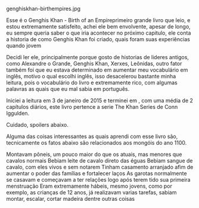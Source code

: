 genghiskhan-birthempires.jpg

Esse é o Genghis Khan - Birth of an Empireprimeiro grande livro que leio, e estou extremamente satisfeito, achei ele bem envolvente, apesar de longo, eu sempre queria saber o que iria acontecer no próximo capitulo, ele conta a historia de como Genghis Khan foi criado, quais foram suas experiências quando jovem

Decidi ler ele, principalmente porque gosto de historias de lideres antigos, como Alexandre o Grande, Genghis Khan, Xerxes, Leônidas, outro fator também foi que eu estava determinado em aumentar meu vocabulário em inglês, motivo o qual escolhi inglês, isso desacelerou bastante minha leitura, pois o vocabulário do livro e extremamente rico, com algumas palavras as quais que eu mal sabia em português.

Iniciei a leitura em 3 de janeiro de 2015 e terminei em <data>, com uma média de 2 capítulos diários, este livro pertence a serie The Khan Series de Conn Iggulden.

Cuidado, spoilers abaixo.

Alguma das coisas interessantes as quais aprendi com esse livro são, tecnicamente os fatos abaixo são relacionados aos mongóis do ano 1100.

Montavam pôneis, um pouco maior do que os atuais, mas menores que cavalos normais
Bebiam leite de cavalo direto das éguas
Bebiam sangue de cavalo, com eles vivos e sem notarem
Tinham casamento arranjado afim de aumentar o poder das famílias e fortalecer laços
As garotas normalmente se casavam e começavam a ter relações logo após terem tido sua primeira menstruação
Eram extremamente hábeis, mesmo jovens, como por exemplo, as crianças de 12 anos, já realizavam varias tarefas, sabiam montar, escalar, cortar madeira dentre outras coisas
